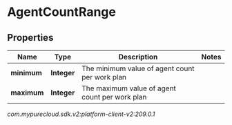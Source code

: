 # AgentCountRange


## Properties

| Name | Type | Description | Notes |
| ------------ | ------------- | ------------- | ------------- |
| **minimum** | **Integer** | The minimum value of agent count per work plan |  |
| **maximum** | **Integer** | The maximum value of agent count per work plan |  |




_com.mypurecloud.sdk.v2:platform-client-v2:209.0.1_
